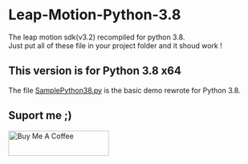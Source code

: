 <h1 class="code-line" data-line-start=0 data-line-end=1 ><a id="LeapMotionPython38_0"></a>Leap-Motion-Python-3.8</h1>
<p class="has-line-data" data-line-start="1" data-line-end="4">The leap motion sdk(v3.2) recompiled for python 3.8.<br>
Just put all of these file in your project folder and it shoud work !<br>
<h2>This version is for Python 3.8 x64</h2>
The file <a href="https://github.com/ano0002/Leap-Motion-Python-3.8/blob/main/SamplePython38.py">SamplePython38.py</a> is the basic demo rewrote for Python 3.8.</p>

## Suport me ;)
<a href="https://www.buymeacoffee.com/anatolesot" target="_blank"><img src="https://cdn.buymeacoffee.com/buttons/v2/default-violet.png" alt="Buy Me A Coffee" style="height: 50px !important;width: 200px !important;" ></a>
